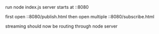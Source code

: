 run node index.js
server starts at ::8080

first open ::8080/publish.html
then open multiple ::8080/subscribe.html

streaming should now be routing through node server
